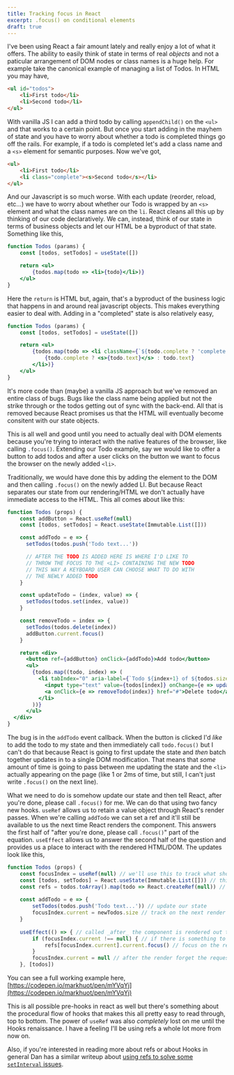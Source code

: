 ```yaml
---
title: Tracking focus in React
excerpt: .focus() on conditional elements
draft: true
---
```


I've been using React a fair amount lately and really enjoy a lot of what it offers. The ability to easily think of state in terms of real _objects_ and not a paticular arrangement of DOM nodes or class names is a huge help. For example take the canonical example of managing a list of Todos. In HTML you may have,

```html
<ul id="todos">
    <li>First todo</li>
    <li>Second todo</li>
</ul>
```

With vanilla JS I can add a third todo by calling `appendChild()` on the `<ul>` and that works to a certain point. But once you start adding in the mayhem of state and you have to worry about whether a todo is completed things go off the rails. For example, if a todo is completed let's add a class name and a `<s>` element for semantic purposes. Now we've got,

```html
<ul>
    <li>First todo</li>
    <li class="complete"><s>Second todo</s></li>
</ul>
```

And our Javascript is so much worse. With each update (reorder, reload, etc…) we have to worry about whether our Todo is wrapped by an `<s>` element and what the class names are on the `li`. React cleans all this up by thinking of our code declaratively. We can, instead, think of our state in terms of business objects and let our HTML be a byproduct of that state. Something like this,

```jsx
function Todos (params) {
    const [todos, setTodos] = useState([])

    return <ul>
        {todos.map(todo => <li>{todo}</li>)}
    </ul>
}
```

Here the `return` is HTML but, again, that's a byproduct of the business logic that happens in and around real javascript objects. This makes everything easier to deal with. Adding in a "completed" state is also relatively easy,

```jsx
function Todos (params) {
    const [todos, setTodos] = useState([])

    return <ul>
        {todos.map(todo => <li className={`${todo.complete ? 'complete' : ''}`}>
            {todo.complete ? <s>{todo.text}</s> : todo.text}
        </li>)}
    </ul>
}
```

It's more code than (maybe) a vanilla JS approach but we've removed an entire class of bugs. Bugs like the class name being applied but not the strike through or the todos getting out of sync with the back-end. All that is removed because React promises us that the HTML will eventually become consitent with our state objects.

This is all well and good until you need to actually deal with DOM elements because you're trying to interact with the native features of the browser, like calling `.focus()`. Extending our Todo example, say we would like to offer a button to add todos and after a user clicks on the button we want to focus the browser on the newly added `<li>`.

Traditionally, we would have done this by adding the element to the DOM and then calling `.focus()` on the newly added LI. But because React separates our state from our rendering/HTML we don't actually have immediate access to the HTML. This all comes about like this:

```jsx
function Todos (props) {
    const addButton = React.useRef(null)
    const [todos, setTodos] = React.useState(Immutable.List([]))

    const addTodo = e => {
      setTodos(todos.push('Todo text...'))

      // AFTER THE TODO IS ADDED HERE IS WHERE I'D LIKE TO
      // THROW THE FOCUS TO THE <LI> CONTAINING THE NEW TODO
      // THIS WAY A KEYBOARD USER CAN CHOOSE WHAT TO DO WITH
      // THE NEWLY ADDED TODO
    }

    const updateTodo = (index, value) => {
      setTodos(todos.set(index, value))
    }

    const removeTodo = index => {
      setTodos(todos.delete(index))
      addButton.current.focus()
    }

    return <div>
      <button ref={addButton} onClick={addTodo}>Add todo</button>
      <ul>
        {todos.map((todo, index) => (
          <li tabIndex="0" aria-label={`Todo ${index+1} of ${todos.size}`}>
            <input type="text" value={todos[index]} onChange={e => updateTodo(index, e.target.value)}/>
            <a onClick={e => removeTodo(index)} href="#">Delete todo</a>
          </li>
        ))}
      </ul>
  </div>
}
```

The bug is in the `addTodo` event callback. When the button is clicked I'd _like_ to add the todo to my state and then immediately call `todo.focus()` but I can't do that because React is going to first update the state and _then_ batch together updates in to a single DOM modification. That means that _some_ amount of time is going to pass between me updating the state and the `<li>` actually appearing on the page (like 1 or 2ms of time, but still, I can't just write `.focus()` on the next line).

What we need to do is somehow update our state and then tell React, after you're done, please call `.focus()` for me. We can do that using two fancy new hooks. `useRef` allows us to retain a value object through React's render passes. When we're calling `addTodo` we can set a ref and it'll still be available to us the next time React renders the component. This answers the first half of "after you're done, please call `.focus()`" part of the equation. `useEffect` allows us to answer the second half of the question and provides us a place to interact with the rendered HTML/DOM. The updates look like this,

```jsx
function Todos (props) {
    const focusIndex = useRef(null) // we'll use this to track what should be focused on the next pass
    const [todos, setTodos] = React.useState(Immutable.List([])) // this is our state of todos
    const refs = todos.toArray().map(todo => React.createRef(null)) // each of our rendered todos are tracked here
    
    const addTodo = e => {
        setTodos(todos.push('Todo text...')) // update our state
        focusIndex.current = newTodos.size // track on the next render we want to focus the last todo
    }
    
    useEffect(() => { // called _after_ the component is rendered out to HTML
        if (focusIndex.current !== null) { // if there is something to focus on
            refs[focusIndex.current].current.focus() // focus on the requested element
        }
        focusIndex.current = null // after the render forget the requested focus so we can do it all again
    }, [todos])
```

You can see a full working example here, [https://codepen.io/markhuot/pen/mYVqYj](https://codepen.io/markhuot/pen/mYVqYj)

This is all possible pre-hooks in react as well but there's something about the procedural flow of hooks that makes this all pretty easy to read through, top to bottom. The power of `useRef` was also _completely_ lost on me until the Hooks renaissance. I have a feeling I'll be using refs a whole lot more from now on.

Also, if you're interested in reading more about refs or about Hooks in general Dan has a similar writeup about [using refs to solve some `setInterval` issues](https://overreacted.io/making-setinterval-declarative-with-react-hooks/).